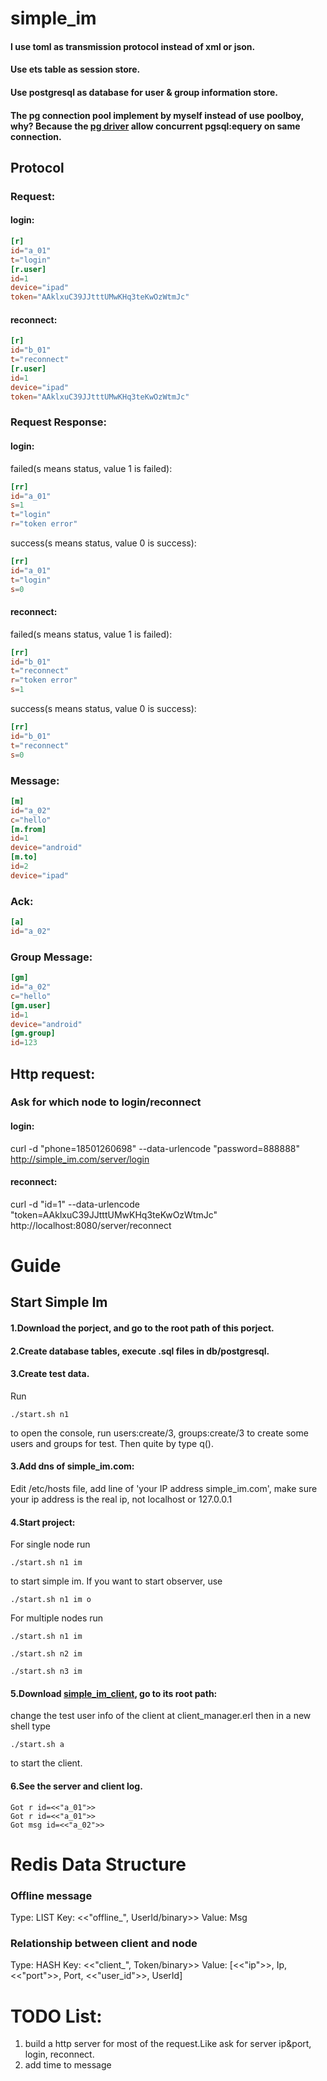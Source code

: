 # simple_im
#### I use toml as transmission protocol instead of xml or json.
#### Use ets table as session store.
#### Use postgresql as database for user & group information store.
#### The pg connection pool implement by myself instead of use poolboy, why? Because the [pg driver](https://github.com/epgsql/epgsql) allow concurrent pgsql:equery on same connection.
## Protocol
### Request:  
#### login:  
```toml
[r]
id="a_01"
t="login"
[r.user]
id=1
device="ipad"
token="AAklxuC39JJtttUMwKHq3teKwOzWtmJc"
```
#### reconnect:  
```toml
[r]
id="b_01"
t="reconnect"
[r.user]
id=1
device="ipad"
token="AAklxuC39JJtttUMwKHq3teKwOzWtmJc"
```
### Request Response:  
#### login:  
failed(s means status, value 1 is failed):
```toml
[rr]
id="a_01"
s=1
t="login"
r="token error"
```
success(s means status, value 0 is success):
```toml
[rr]
id="a_01"
t="login"
s=0
```
#### reconnect:  
failed(s means status, value 1 is failed):
```toml
[rr]
id="b_01"
t="reconnect"
r="token error"
s=1
```
success(s means status, value 0 is success):
```toml
[rr]
id="b_01"
t="reconnect"
s=0
```
### Message:  
```toml
[m]
id="a_02"
c="hello"
[m.from]
id=1
device="android"
[m.to]
id=2
device="ipad"
```
### Ack:
```toml
[a]
id="a_02"
```
### Group Message:  
```toml
[gm]
id="a_02"
c="hello"
[gm.user]
id=1
device="android"
[gm.group]
id=123
```

## Http request:
### Ask for which node to login/reconnect
#### login:
curl -d "phone=18501260698" --data-urlencode "password=888888" http://simple_im.com/server/login
#### reconnect:
curl -d "id=1" --data-urlencode "token=AAklxuC39JJtttUMwKHq3teKwOzWtmJc" http://localhost:8080/server/reconnect


# Guide
## Start Simple Im
#### 1.Download the porject, and go to the root path of this porject.
#### 2.Create database tables, execute .sql files in db/postgresql.  
#### 3.Create test data.  
Run
```shell
./start.sh n1
```
to open the console, run users:create/3, groups:create/3 to create some users and groups for test.
Then quite by type q().
#### 3.Add dns of simple_im.com:    
Edit /etc/hosts file, add line of 'your IP address   simple_im.com', make sure your ip address is the real ip, not localhost or 127.0.0.1  
#### 4.Start project:  
For single node run
```shell
./start.sh n1 im
```
to start simple im. If you want to start observer, use
```shell
./start.sh n1 im o
```
For multiple nodes run
```shell
./start.sh n1 im
```
```shell
./start.sh n2 im
```
```shell
./start.sh n3 im
```
#### 5.Download [simple_im_client](https://github.com/wudixiaotie/simple_im_client), go to its root path:
change the test user info of the client at client_manager.erl then in a new shell type 
```shell
./start.sh a
```
to start the client.  
#### 6.See the server and client log.
```log
Got r id=<<"a_01">>
Got r id=<<"a_01">>
Got msg id=<<"a_02">>
```


# Redis Data Structure
### Offline message
Type: LIST
Key: <<"offline_", UserId/binary>>
Value: Msg
### Relationship between client and node
Type: HASH
Key: <<"client_", Token/binary>>
Value: [<<"ip">>, Ip,<<"port">>, Port, <<"user_id">>, UserId]

# TODO List:
1. build a http server for most of the request.Like ask for server ip&port, login, reconnect.
2. add time to message